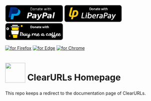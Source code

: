 <a href="https://www.paypal.me/KevinRoebert" target="_blank"><img src="https://raw.githubusercontent.com/KevinRoebert/DonateButtons/master/Paypal.png" alt="Buy Me A Coffee" height="55"></a>
<a href="https://liberapay.com/kroeb" target="_blank"><img src="https://raw.githubusercontent.com/KevinRoebert/DonateButtons/master/LiberaPay.png" alt="Buy Me A Coffee" height="55"></a>
<a href="https://www.buymeacoffee.com/KevinRoebert" target="_blank"><img src="https://raw.githubusercontent.com/KevinRoebert/DonateButtons/master/BuyMeACoffee.png" alt="Buy Me A Coffee" height="55"></a>

[<img src="https://blog.mozilla.org/addons/files/2020/04/get-the-addon-fx-apr-2020.svg" alt="for Firefox" height="60px">](https://addons.mozilla.org/firefox/addon/clearurls/) [<img src="https://docs.clearurls.xyz/1.22.0/assets/img/MEA-button.png" alt="for Edge" height="60px">](https://microsoftedge.microsoft.com/addons/detail/mdkdmaickkfdekbjdoojfalpbkgaddei) [<img src="https://storage.googleapis.com/chrome-gcs-uploader.appspot.com/image/WlD8wC6g8khYWPJUsQceQkhXSlv1/HRs9MPufa1J1h5glNhut.png" alt="for Chrome" height="60px">](https://chrome.google.com/webstore/detail/clearurls/lckanjgmijmafbedllaakclkaicjfmnk)

# <sub><img src="https://gitlab.com/KevinRoebert/ClearUrls/raw/master/img/clearurls.svg" width="64px" height="64px"></sub> ClearURLs Homepage

This repo keeps a redirect to the documentation page of ClearURLs.